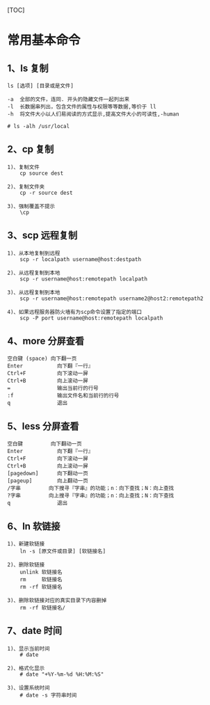 [TOC]

# 常用基本命令

## 1、ls 复制

```shell
ls [选项] [目录或是文件]

-a	全部的文件，连同. 开头的隐藏文件一起列出来
-l	长数据串列出，包含文件的属性与权限等等数据,等价于 ll
-h  将文件大小以人们易阅读的方式显示,提高文件大小的可读性,-human

# ls -alh /usr/local
```
## 2、cp 复制
```shell
1)、复制文件
    cp source dest 
    
2)、复制文件夹
    cp -r source dest 
    
3)、强制覆盖不提示
    \cp
```
## 3、scp 远程复制
```shell
1)、从本地复制到远程
    scp -r localpath username@host:destpath
    
2)、从远程复制到本地
    scp -r username@host:remotepath localpath
  
3)、从远程复制到本地
    scp -r username@host:remotepath username2@host2:remotepath2
    
4)、如果远程服务器防火墙有为scp命令设置了指定的端口
    scp -P port username@host:remotepath localpath
```
## 4、more 分屏查看
```shell
空白键 (space)	向下翻一页
Enter	        向下翻『一行』
Ctrl+F	        向下滚动一屏
Ctrl+B	        向上滚动一屏
=	            输出当前行的行号
:f	            输出文件名和当前行的行号
q	            退出
```
## 5、less 分屏查看
```shell
空白键	        向下翻动一页
Enter	        向下翻『一行』
Ctrl+F	        向下滚动一屏
Ctrl+B	        向上滚动一屏
[pagedown]	    向下翻动一页
[pageup]	    向上翻动一页
/字串	        向下搜寻『字串』的功能；n：向下查找；N：向上查找
?字串	        向上搜寻『字串』的功能；n：向上查找；N：向下查找
q	            退出
```
## 6、ln 软链接
```shell
1)、新建软链接
    ln -s [原文件或目录] [软链接名]	
    
2)、删除软链接
    unlink 软链接名   
    rm     软链接名   
    rm -rf 软链接名    
    
3)、删除软链接对应的真实目录下内容删掉
    rm -rf 软链接名/    
```

## 7、date 时间
```shell
1)、显示当前时间
    # date

2)、格式化显示
    # date "+%Y-%m-%d %H:%M:%S"

3)、设置系统时间
    # date -s 字符串时间
```


